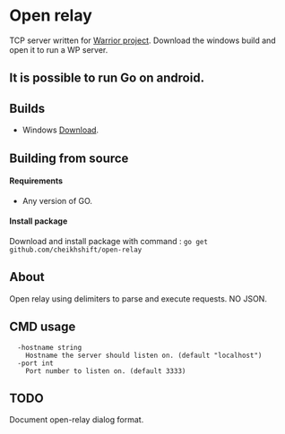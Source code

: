 
# Open relay

TCP server written for [Warrior project](https://cheikhseck.itch.io/warrior-project). Download the windows build and open it to run a WP server.

## It is possible to run Go on android.

## Builds
- Windows [Download](https://github.com/cheikhshift/open-relay/releases/download/or-v1.0.35/open-relay.exe).

## Building from source

#### Requirements 
- Any version of GO.

#### Install package
Download and install package with command : `go get github.com/cheikhshift/open-relay`

## About

Open relay using delimiters to parse and execute requests. NO JSON.

## CMD usage

	  -hostname string
    	Hostname the server should listen on. (default "localhost")
 	  -port int
    	Port number to listen on. (default 3333)
	
## TODO
Document open-relay dialog format.
